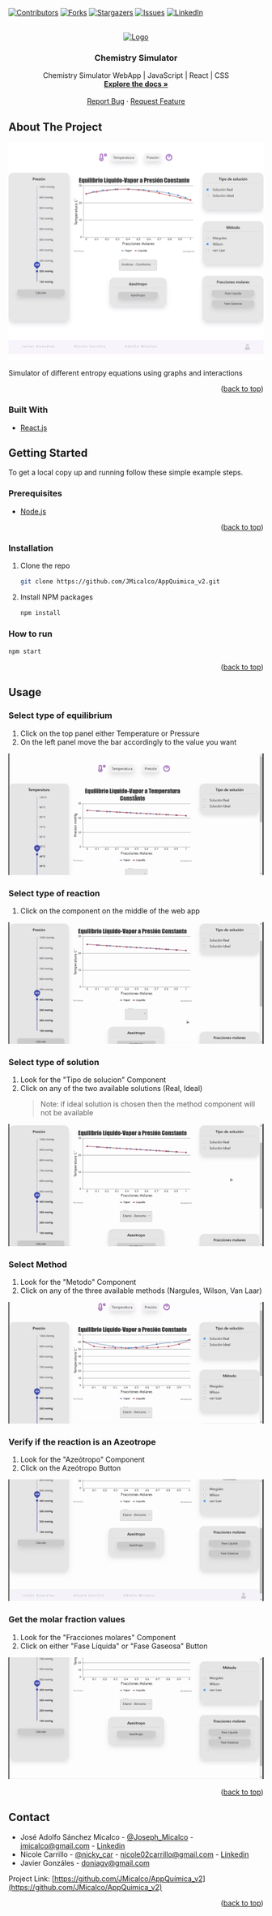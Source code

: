 <div id="top"></div>

[![Contributors][contributors-shield]][contributors-url]
[![Forks][forks-shield]][forks-url]
[![Stargazers][stars-shield]][stars-url]
[![Issues][issues-shield]][issues-url]
[![LinkedIn][linkedin-shield]][linkedin-url]

<!-- PROJECT LOGO -->
<br />
<div align="center">
  <a href="https://github.com/JMicalco/AppQuimica_v2">
    <img src="https://img.icons8.com/cotton/24/000000/test-tube.png" alt="Logo" width="80" height="80">
  </a>

<h3 align="center">Chemistry Simulator</h3>

  <p align="center">
    Chemistry Simulator WebApp | JavaScript | React | CSS
    <br />
    <a href="https://github.com/JMicalco/AppQuimica_v2"><strong>Explore the docs »</strong></a>
    <br />
    <br />
    <!-- <a href="https://github.com/JMicalco/AppQuimica_v2">View Demo</a>
    · -->
    <a href="https://github.com/JMicalco/AppQuimica_v2/issues">Report Bug</a>
    ·
    <a href="https://github.com/JMicalco/AppQuimica_v2/issues">Request Feature</a>
  </p>
</div>

<!-- ABOUT THE PROJECT -->

## About The Project

[![Product Name Screen Shot][product-screenshot]]()

Simulator of different entropy equations using graphs and interactions

<p align="right">(<a href="#top">back to top</a>)</p>

### Built With

- [React.js](https://reactjs.org/)

<!-- GETTING STARTED -->

## Getting Started

To get a local copy up and running follow these simple example steps.

### Prerequisites

- [Node.js](https://nodejs.org/es/)

<p align="right">(<a href="#top">back to top</a>)</p>

### Installation

1. Clone the repo
   ```sh
   git clone https://github.com/JMicalco/AppQuimica_v2.git
   ```
2. Install NPM packages
   ```sh
   npm install
   ```

### How to run

```sh
npm start
```

<p align="right">(<a href="#top">back to top</a>)</p>

<!-- USAGE EXAMPLES -->

## Usage

### Select type of equilibrium

1. Click on the top panel either Temperature or Pressure
2. On the left panel move the bar accordingly to the value you want

![Selection](Images/selection.gif)

### Select type of reaction

1. Click on the component on the middle of the web app

![Reaction](Images/reaction.gif)

### Select type of solution

1. Look for the "Tipo de solucion" Component
2. Click on any of the two available solutions (Real, Ideal)
   > Note: if ideal solution is chosen then the method component will not be available

![Method](Images/solution.gif)

### Select Method

1. Look for the "Metodo" Component
2. Click on any of the three available methods (Nargules, Wilson, Van Laar)

![Method](Images/method.gif)

### Verify if the reaction is an Azeotrope

1. Look for the "Azeótropo" Component
2. Click on the Azeótropo Button

![Method](Images/azeotropo.gif)

### Get the molar fraction values

1. Look for the "Fracciones molares" Component
2. Click on either "Fase Líquida" or "Fase Gaseosa" Button

![Method](Images/molar.gif)

<p align="right">(<a href="#top">back to top</a>)</p>

## Contact

- José Adolfo Sánchez Micalco - [@Joseph_Micalco](https://twitter.com/Joseph_Micalco) - jmicalco@gmail.com - [Linkedin][linkedin-url]
- Nicole Carrillo - [@nicky_car](https://twitter.com/nicky_car) - nicole02carrillo@gmail.com - [Linkedin][linkedin-url2]
- Javier Gonzáles - doniagv@gmail.com

Project Link: [https://github.com/JMicalco/AppQuímica_v2](https://github.com/JMicalco/AppQuimica_v2)

<p align="right">(<a href="#top">back to top</a>)</p>

[contributors-shield]: https://img.shields.io/github/contributors/JMicalco/AppQuimica_v2.svg?style=for-the-badge
[contributors-url]: https://github.com/JMicalco/AppQuimica_v2/graphs/contributors
[forks-shield]: https://img.shields.io/github/forks/JMicalco/AppQuimica_v2.svg?style=for-the-badge
[forks-url]: https://github.com/JMicalco/AppQuimica_v2/network/members
[stars-shield]: https://img.shields.io/github/stars/JMicalco/AppQuimica_v2.svg?style=for-the-badge
[stars-url]: https://github.com/JMicalco/AppQuimica_v2/stargazers
[issues-shield]: https://img.shields.io/github/issues/JMicalco/AppQuimica_v2.svg?style=for-the-badge
[issues-url]: https://github.com/JMicalco/AppQuimica_v2/issues
[linkedin-shield]: https://img.shields.io/badge/-LinkedIn-black.svg?style=for-the-badge&logo=linkedin&colorB=555
[linkedin-url]: www.linkedin.com/in/josé-adolfo-sánchez-micalco-b14864140
[linkedin-url2]: https://www.linkedin.com/in/nickycarrillo
[product-screenshot]: Images/SS1.png
